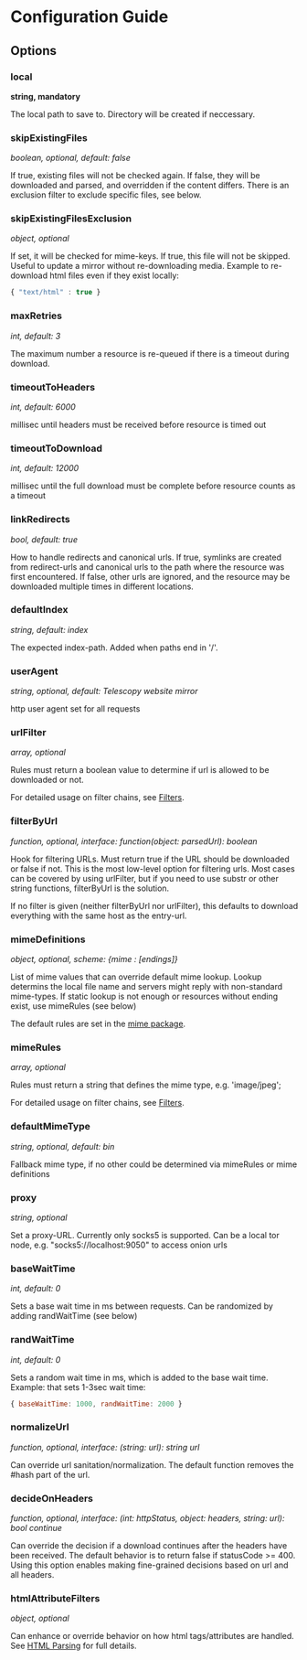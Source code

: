 # Configuration Guide



## Options

### local

**string, mandatory**

The local path to save to. Directory will be created if neccessary.

### skipExistingFiles

*boolean, optional, default: false*

If true, existing files will not be checked again. If false, they will be downloaded and parsed, and overridden if the content differs. There is an exclusion filter to exclude specific files, see below.

### skipExistingFilesExclusion

*object, optional*

If set, it will be checked for mime-keys. If true, this file will not be skipped. Useful to update a mirror without re-downloading media. Example to re-download html files even if they exist locally:

```js
{ "text/html" : true }
```

### maxRetries

*int, default: 3*

The maximum number a resource is re-queued if there is a timeout during download.

### timeoutToHeaders

*int, default: 6000*

millisec until headers must be received before resource is timed out

### timeoutToDownload

*int, default: 12000*

millisec until the full download must be complete before resource counts as a timeout

### linkRedirects

*bool, default: true*

How to handle redirects and canonical urls. If true, symlinks are created from redirect-urls and canonical urls to the path where the resource was first encountered. If false, other urls are ignored, and the resource may be downloaded multiple times in different locations.

### defaultIndex

*string, default: index*

The expected index-path. Added when paths end in '/'.

### userAgent

*string, optional, default: Telescopy website mirror*

http user agent set for all requests

### urlFilter

*array, optional*

Rules must return a boolean value to determine if url is allowed to be downloaded or not.

For detailed usage on filter chains, see [Filters](filters.md).

### filterByUrl

*function, optional, interface: function(object: parsedUrl): boolean*

Hook for filtering URLs. Must return true if the URL should be downloaded or false if not. This is the most low-level option for filtering urls. Most cases can be covered by using urlFilter, but if you need to use substr or other string functions, filterByUrl is the solution.

If no filter is given (neither filterByUrl nor urlFilter), this defaults to download everything with the same host as the entry-url.

### mimeDefinitions

*object, optional, scheme: {mime : [endings]}*

List of mime values that can override default mime lookup. Lookup determins the local file name and servers might reply with non-standard mime-types. If static lookup is not enough or resources without ending exist, use mimeRules (see below)

The default rules are set in the [mime package](https://www.npmjs.com/package/mime).

### mimeRules

*array, optional*

Rules must return a string that defines the mime type, e.g. 'image/jpeg';

For detailed usage on filter chains, see [Filters](filters.md).

### defaultMimeType

*string, optional, default: bin*

Fallback mime type, if no other could be determined via mimeRules or mime definitions

### proxy

*string, optional*

Set a proxy-URL. Currently only socks5 is supported. Can be a local tor node, e.g. "socks5://localhost:9050" to access onion urls

### baseWaitTime

*int, default: 0*

Sets a base wait time in ms between requests. Can be randomized by adding randWaitTime (see below)

### randWaitTime

*int, default: 0*

Sets a random wait time in ms, which is added to the base wait time.
Example: that sets 1-3sec wait time:

```js
{ baseWaitTime: 1000, randWaitTime: 2000 }
```

### normalizeUrl

*function, optional, interface: (string: url): string url*

Can override url sanitation/normalization. The default function removes the #hash part of the url.


### decideOnHeaders

*function, optional, interface: (int: httpStatus, object: headers, string: url): bool continue*

Can override the decision if a download continues after the headers have been received. The default behavior is to return false if statusCode >= 400.
Using this option enables making fine-grained decisions based on url and all headers.

### htmlAttributeFilters

*object, optional*

Can enhance or override behavior on how html tags/attributes are handled. See [HTML Parsing](html.md) for full details.
